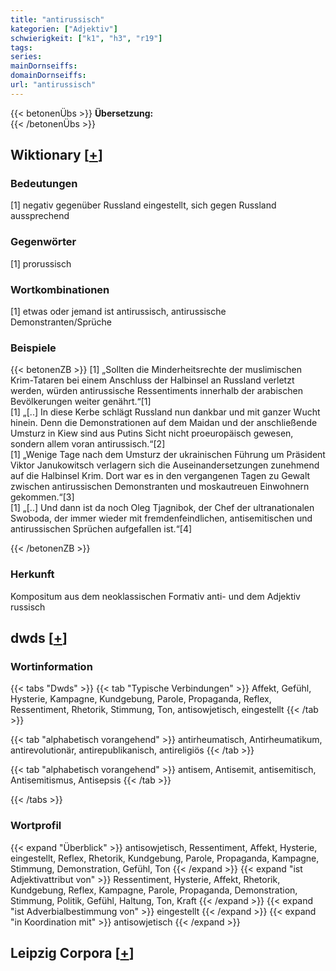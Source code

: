 ```yaml
---
title: "antirussisch"
kategorien: ["Adjektiv"]
schwierigkeit: ["k1", "h3", "r19"]
tags:
series:
mainDornseiffs:
domainDornseiffs:
url: "antirussisch"
---
```


{{< betonenÜbs >}}
**Übersetzung:**  
{{< /betonenÜbs >}}

## Wiktionary [[+](https://de.wiktionary.org/wiki/antirussisch)]

### Bedeutungen
[1] negativ gegenüber Russland eingestellt, sich gegen  Russland aussprechend  

### Gegenwörter
[1] prorussisch  

### Wortkombinationen
[1] etwas oder jemand ist antirussisch, antirussische Demonstranten/Sprüche  

### Beispiele
{{< betonenZB >}}
[1] „Sollten die Minderheitsrechte der muslimischen Krim-Tataren bei einem Anschluss der Halbinsel an Russland verletzt werden, würden antirussische Ressentiments innerhalb der arabischen Bevölkerungen weiter genährt.“[1]  
[1] „[..] In diese Kerbe schlägt Russland nun dankbar und mit ganzer Wucht hinein. Denn die Demonstrationen auf dem Maidan und der anschließende Umsturz in Kiew sind aus Putins Sicht nicht proeuropäisch gewesen, sondern allem voran antirussisch.“[2]  
[1] „Wenige Tage nach dem Umsturz der ukrainischen Führung um Präsident Viktor Janukowitsch verlagern sich die Auseinandersetzungen zunehmend auf die Halbinsel Krim. Dort war es in den vergangenen Tagen zu Gewalt zwischen antirussischen Demonstranten und moskautreuen Einwohnern gekommen.“[3]  
[1] „[..] Und dann ist da noch Oleg Tjagnibok, der Chef der ultranationalen Swoboda, der immer wieder mit fremdenfeindlichen, antisemitischen und antirussischen Sprüchen aufgefallen ist.“[4]  

{{< /betonenZB >}}
### Herkunft
Kompositum aus dem neoklassischen Formativ anti- und dem Adjektiv russisch  



## dwds [[+](https://www.dwds.de/wb/antirussisch)]

### Wortinformation
{{< tabs "Dwds" >}}
{{< tab "Typische Verbindungen" >}}
Affekt, Gefühl, Hysterie, Kampagne, Kundgebung, Parole, Propaganda, Reflex, Ressentiment, Rhetorik, Stimmung, Ton, antisowjetisch, eingestellt
{{< /tab >}}

{{< tab "alphabetisch vorangehend" >}}
antirheumatisch, Antirheumatikum, antirevolutionär, antirepublikanisch, antireligiös
{{< /tab >}}

{{< tab "alphabetisch vorangehend" >}}
antisem, Antisemit, antisemitisch, Antisemitismus, Antisepsis
{{< /tab >}}

{{< /tabs >}}

### Wortprofil
{{< expand "Überblick" >}} antisowjetisch, Ressentiment, Affekt, Hysterie, eingestellt, Reflex, Rhetorik, Kundgebung, Parole, Propaganda, Kampagne, Stimmung, Demonstration, Gefühl, Ton {{< /expand >}}
{{< expand "ist Adjektivattribut von" >}} Ressentiment, Hysterie, Affekt, Rhetorik, Kundgebung, Reflex, Kampagne, Parole, Propaganda, Demonstration, Stimmung, Politik, Gefühl, Haltung, Ton, Kraft {{< /expand >}}
{{< expand "ist Adverbialbestimmung von" >}} eingestellt {{< /expand >}}
{{< expand "in Koordination mit" >}} antisowjetisch {{< /expand >}}

## Leipzig Corpora [[+](https://corpora.uni-leipzig.de/en/res?word=antirussisch&corpusId=deu_newscrawl-public_2018)]

